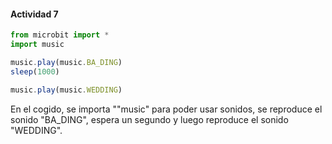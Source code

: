 #### Actividad 7

``` js
from microbit import *
import music

music.play(music.BA_DING)
sleep(1000)

music.play(music.WEDDING)
```

En el cogido, se importa ""music" para poder usar sonidos, se reproduce el sonido "BA_DING", espera un segundo y luego reproduce el sonido "WEDDING".
